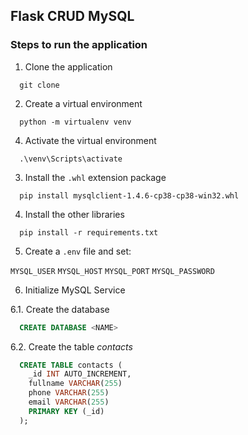 ## Flask CRUD MySQL

### Steps to run the application

1. Clone the application

```
  git clone
```

2. Create a virtual environment

```
  python -m virtualenv venv
```

4. Activate the virtual environment

```
  .\venv\Scripts\activate
```

3. Install the ```.whl``` extension package

```
  pip install mysqlclient-1.4.6-cp38-cp38-win32.whl
```

4. Install the other libraries

```
  pip install -r requirements.txt
```

5. Create a ```.env``` file and set:

```MYSQL_USER``` ```MYSQL_HOST``` ```MYSQL_PORT``` ```MYSQL_PASSWORD```

6. Initialize MySQL Service

  6.1. Create the database

  ```SQL
    CREATE DATABASE <NAME>
  ```
  
  6.2. Create the table *contacts*

  ```SQL
    CREATE TABLE contacts (
      _id INT AUTO_INCREMENT,
      fullname VARCHAR(255)
      phone VARCHAR(255)
      email VARCHAR(255)
      PRIMARY KEY (_id)
    );
  ```
